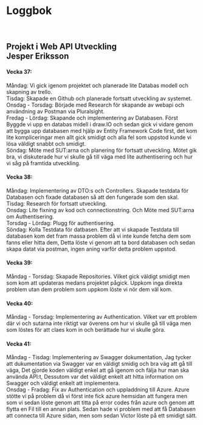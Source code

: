 <h1>Loggbok</h1></br>
<h2>Projekt i Web API Utveckling<br/>
Jesper Eriksson</h2>
</center>

<h4>Vecka 37:</h4>

Måndag: Vi gick igenom projektet och planerade lite Databas modell och skapning av trello.<br/>
Tisdag: Skapade en Github och planerade fortsatt utveckling av systemet.<br/>
Onsdag - Torsdag: Började med Research för skapande av webapi och användning av Postman via Pluralsight.<br/>
Fredag - Lördag: Skapande och implementering av Databasen. Först Byggde vi upp en databas midell i draw.IO och sedan gick vi vidare genom att bygga upp databasen med hjälp av Entity Framework Code first, det kom lite kompliceringar men allt gick smidigt och alla fel som uppstod kunde vi lösa väldigt snabbt och smidigt.<br/>
Söndag: Möte med SUT:arna och planering för fortsatt utveckling. Mötet gik bra, vi diskuterade hur vi skulle gå till väga med lite authentisering och hur vi såg på framtida utveckling.<br/>

<h4>Vecka 38:</h4>

Måndag: Implementering av DTO:s och Controllers. Skapade testdata för Databasen och fixade databasen så att den fungerade som den skal.<br/>
Tisdag: Research för fortsatt utveckling.<br/>
Onsdag: Lite fixning av kod och connectionstring. Och Möte med SUT:arna om Authentisering.<br/>
Torsdag - Lördag: Plugg för authentisering.<br/>
Söndag: Kolla Testdata för datbasen. Efter att vi skapade Testdata till databasen kom det fram massa problem då vi inte kunde fetcha dem som fanns eller hitta dem, Detta löste vi genom att ta bord databasen och sedan skapa datat via postman, ingen aning varför detta problem uppstod.<br/>

<h4>Vecka 39:</h4>

Måndag - Torsdag: Skapade Repositories. Vilket gick väldigt smidigt men som kom att updateras medans projektet pågick. Uppkom inga direkta problem utan dem problem som uppkom löste vi nör dem väl kom.<br/>

<h4>Vecka 40:</h4>

Måndag - Torsdag: Implementering av Authentication. Vilket var ett problem där vi och sutarna inte riktigt var överens om hur vi skulle gå till väga men som löstes för att claes kom in och berättade hur vi skulle göra.<br/>

<h4>Vecka 41:</h4>

Måndag - Tisdag: Implementering av Swagger dokumentation, Jag tycker att dukumentation via Swagger var en väldigt smidig och bra väg att gå till väga, Det gjorde koden väldigt enkel att gå igenom och fälja hur man ska använda API:t, Dessutom var det väldigt enkelt att hitta information om Swagger och väldigt enkelt att implementera.<br/>
Onsdag - Fradag: Fix av Authentication och uppladdning till Azure. Azure stötte vi på problem då vi först inte fick azure hemsidan att fungera men som vi sedan löste genom att titta på error codes från azure och genom att flytta en Fil till en annan plats. Sedan hade vi problem med att få Databasen att connecta till Azure sidan, men som sedan Victor löste på ett smidigt sätt.
